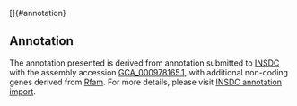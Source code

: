 []{#annotation}

Annotation
----------

The annotation presented is derived from annotation submitted to
[INSDC](http://www.insdc.org) with the assembly accession
[GCA\_000978165.1](http://www.ebi.ac.uk/ena/data/view/GCA_000978165.1),
with additional non-coding genes derived from
[Rfam](http://rfam.xfam.org/). For more details, please visit [INSDC
annotation
import](http://ensemblgenomes.org/info/data/insdc_annotation).
